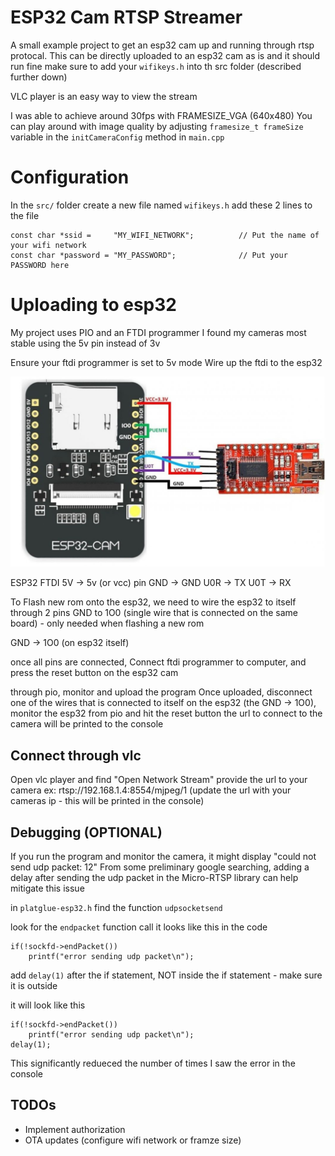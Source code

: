 # ESP32 Cam RTSP Streamer

A small example project to get an esp32 cam up and running through rtsp protocal.
This can be directly uploaded to an esp32 cam as is and it should run fine 
make sure to add your `wifikeys.h` into th src folder (described further down)

VLC player is an easy way to view the stream

I was able to achieve around 30fps with FRAMESIZE_VGA (640x480)
You can play around with image quality by adjusting `framesize_t frameSize` variable in the `initCameraConfig` method in `main.cpp`

# Configuration
In the `src/` folder
create a new file named `wifikeys.h`
add these 2 lines to the file

```
const char *ssid =     "MY_WIFI_NETWORK";          // Put the name of your wifi network
const char *password = "MY_PASSWORD";              // Put your PASSWORD here
```


# Uploading to esp32
My project uses PIO and an FTDI programmer
I found my cameras most stable using the 5v pin instead of 3v

Ensure your ftdi programmer is set to 5v mode
Wire up the ftdi to the esp32

![esp32-connections](docs/Esp32%20with%20ftdi.PNG)

ESP32      FTDI
5V     ->   5v (or vcc) pin
GND    ->   GND
U0R    ->   TX
U0T    ->   RX

To Flash new rom onto the esp32, we need to wire the esp32 to itself through 2 pins
GND to 1O0 (single wire that is connected on the same board) - only needed when flashing a new rom

GND -> 1O0 (on esp32 itself)

once all pins are connected,
Connect ftdi programmer to computer, and press the reset button on the esp32 cam

through pio, monitor and upload the program
Once uploaded, disconnect one of the wires that is connected to itself on the esp32 (the GND -> 1O0),
monitor the esp32 from pio and hit the reset button
the url to connect to the camera will be printed to the console

## Connect through vlc
Open vlc player and find "Open Network Stream"
provide the url to your camera
ex: 
rtsp://192.168.1.4:8554/mjpeg/1
(update the url with your cameras ip - this will be printed in the console)

## Debugging (OPTIONAL)
If you run the program and monitor the camera, it might display "could not send udp packet: 12"
From some preliminary google searching, adding a delay after sending the udp packet in the Micro-RTSP library can help mitigate this issue

in `platglue-esp32.h`
find the function `udpsocketsend`

look for the `endpacket` function call
it looks like this in the code
```
if(!sockfd->endPacket())
    printf("error sending udp packet\n");
```
add `delay(1)` after the if statement, NOT inside the if statement - make sure it is outside

it will look like this 
```
if(!sockfd->endPacket())
    printf("error sending udp packet\n");
delay(1);
```

This significantly redueced the number of times I saw the error in the console

## TODOs
 - Implement authorization
 - OTA updates (configure wifi network or framze size)